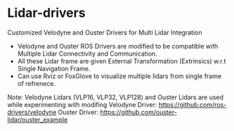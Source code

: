 # Lidar-drivers
Customized Velodyne and Ouster Drivers for Multi Lidar Integration


- Velodyne and Ouster ROS Drivers are modified to be compatible with Multiple Lidar Connectivity and Communication. 
- All these Lidar frame are given External Transformation (Extrinsics) w.r.t Single Navigation Frame.
- Can use Rviz or FoxGlove to visualize multiple lidars from single frame of refrenece.

Note: Velodyne Lidars (VLP16, VLP32, VLP128) and Ouster Lidars are used while experimenting with modifing 
Velodyne Driver: https://github.com/ros-drivers/velodyne
Ouster Driver: https://github.com/ouster-lidar/ouster_example
